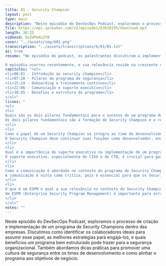 ```yaml
---
title: 01 - Security Champion
layout: post
type: main
description: "Neste episódio do DevSecOps Podcast, exploramos o processo de criação e implementação de um programa de Security Champions dentro das empresas. Discutimos como identificar os colaboradores ideais para assumir esse papel, as melhores estratégias para engajá-los, e quais benefícios um programa bem estruturado pode trazer para a segurança organizacional. Também abordamos dicas práticas para promover uma cultura de segurança entre os times de desenvolvimento e como alinhar o programa aos objetivos de negócio."
file: https://api.spreaker.com/v2/episodes/63610195/download.mp3
length: 38:25
videoid: DxZUPmXu2Y8
cover: "../assets/img/601.png"
transcription: "../assets/transcriptions/6/01/01.txt"
ai: true
resumo: "No episódio do podcast, os palestrantes discutiram a implementação de um programa de 'Security Champion', que visa integrar práticas de segurança em equipes de desenvolvimento. O foco foi em como formar e reconhecer esses campeões de segurança, que atuarão como intermediários entre as equipes de desenvolvimento e o time de segurança. A conversa abordou a importância de um suporte executivo, destacando que a iniciativa deve ser uma política da empresa, com apoio do CISO e do CTO.

O episódio ocorreu recentemente, e sua relevância reside na crescente necessidade de reduzir riscos no desenvolvimento de software, especialmente em empresas que buscam escalar suas práticas de segurança. Os palestrantes enfatizaram que o papel do Security Champion não deve sobrecarregar as funções principais dos desenvolvedores, mas sim complementar suas atividades. Além disso, a comunicação entre os Security Champions e o time de segurança é crucial para o sucesso do programa. A estruturação adequada desse programa é vista como um passo importante para melhorar a segurança organizacional."
capitulos: "<ul>
<li>00:01 - Introdução ao security champion</li>
<li>07:20 - Pilares do programa de segurança</li>
<li>15:24 - Onboarding e treinamento contínuo</li>
<li>22:06 - Comunicação e suporte executivo</li>
<li>30:45 - Desafios e estrutura do programa</li>
</ul>"
licoes: "
<ul>
<li>
Quais são os dois pilares fundamentais para o sucesso de um programa de Security Champion?
Os dois pilares fundamentais são a formação do Security Champion e o reconhecimento do seu trabalho, que inclui incentivos como salário melhor e bônus.
</li>
<li>
Como o papel de um Security Champion se integra ao time de desenvolvimento?
O Security Champion deve continuar suas funções como desenvolvedor, enquanto também assume responsabilidades relacionadas à segurança, como implementar boas práticas e colaborar com o time de segurança.
</li>
<li>
Qual é a importância do suporte executivo na implementação de um programa de Security Champion?
O suporte executivo, especialmente do CISO e do CTO, é crucial para garantir que a iniciativa tenha peso e seja levada a sério dentro da empresa, tornando-se uma política obrigatória.
</li>
<li>
Como a comunicação é abordada no contexto do programa de Security Champion?
A comunicação é vista como crítica, pois é essencial para que os Security Champions se conectem com o time de segurança e compartilhem feedbacks sobre o programa e suas dificuldades.
</li>
<li>
O que é um ESPM e qual a sua relevância no contexto do Security Champion?
Um ESPM (Enterprise Security Program Management) é importante para estruturar o papel do Security Champion, garantindo que ele não sobreponha suas funções principais e que o programa de segurança seja bem gerido.
</li>
</ul>"
notes: ""
---
```


Neste episódio do DevSecOps Podcast, exploramos o processo de criação e implementação de um programa de Security Champions dentro das empresas. Discutimos como identificar os colaboradores ideais para assumir esse papel, as melhores estratégias para engajá-los, e quais benefícios um programa bem estruturado pode trazer para a segurança organizacional. Também abordamos dicas práticas para promover uma cultura de segurança entre os times de desenvolvimento e como alinhar o programa aos objetivos de negócio.